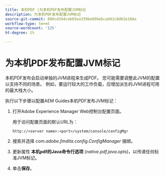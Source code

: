 ```yaml
---
title: 本机PDF |为本机PDF发布配置JVM标记
description: 为本机PDF发布配置JVM标记
source-git-commit: 880cd344ceb65ea339be699ebcad41c0d62e168a
workflow-type: tm+mt
source-wordcount: '125'
ht-degree: 1%

---
```


# 为本机PDF发布配置JVM标记

本机PDF发布会启动单独的JVM进程来生成PDF。 您可能需要调整此JVM的配置以支持不同的场景。 例如，要运行较大的工作负载，应增加派生的JVM进程可用的最大栈大小。

执行以下步骤以配置AEM Guides本机PDF发布JVM标记：

1. 打开Adobe Experience Manager Web控制台配置页面。

   用于访问配置页面的默认URL为：

   ```http
   http://<server name>:<port>/system/console/configMgr
   ```

1. 搜索并选择 *com.adobe.fmdita.config.ConfigManager* 捆绑。

1. 更新属性 **本机pdf的Java命令行选项** (*native.pdf.java.opts*)，以传递任何标准JVM标记。



1. 单击&#x200B;**保存**。
